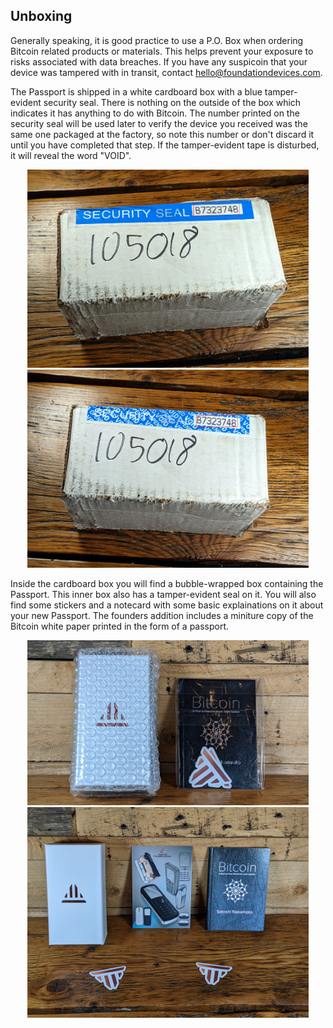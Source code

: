 ## Unboxing

Generally speaking, it is good practice to use a P.O. Box when ordering Bitcoin related products or materials. This helps prevent your exposure to risks associated with data breaches. If you have any suspicoin that your device was tampered with in transit, contact [hello@foundationdevices.com](mailto:hello@foundationdevices.com).  

The Passport is shipped in a white cardboard box with a blue tamper-evident security seal. There is nothing on the outside of the box which indicates it has anything to do with Bitcoin. The number printed on the security seal will be used later to verify the device you received was the same one packaged at the factory, so note this number or don't discard it until you have completed that step. If the tamper-evident tape is disturbed, it will reveal the word "VOID".  

<p align="center">
  <img width="450" src="assets/passport0.jpg">
  <img width="450" src="assets/passport0_1.jpg">
</p>

Inside the cardboard box you will find a bubble-wrapped box containing the Passport. This inner box also has a tamper-evident seal on it. You will also find some stickers and a notecard with some basic explainations on it about your new Passport. The founders addition includes a miniture copy of the Bitcoin white paper printed in the form of a passport. 

<p align="center">
  <img width="450" src="assets/passport1.jpg">
  <img width="450" src="assets/passport2.jpg">
</p>
